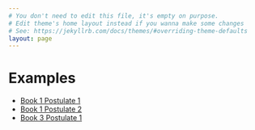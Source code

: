 ```yaml
---
# You don't need to edit this file, it's empty on purpose.
# Edit theme's home layout instead if you wanna make some changes
# See: https://jekyllrb.com/docs/themes/#overriding-theme-defaults
layout: page
---
```


# Examples
- [Book 1 Postulate 1](https://cdn.rawgit.com/YouClid/youclid/5fc003e9/frontend/postulate1.html)
- [Book 1 Postulate 2](https://cdn.rawgit.com/YouClid/youclid/feature/propositions/frontend/postulate2.html)
- [Book 3 Postulate 1](https://cdn.rawgit.com/YouClid/youclid/feature/propositions/frontend/book3-postulate1.html)
